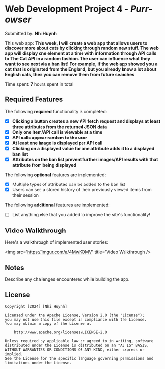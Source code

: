 # Web Development Project 4 - *Purr-owser*

Submitted by: **Nhi Huynh**

This web app: **This week, I will create a web app that allows users to discover more about cats by clicking through random new stuff. The web app will display one element at a time with information through API calls to The Cat API in a random fashion. The user can influence what they want to see next via a ban list! For example, if the web app showed you a cat that is originated from the England, but you already know a lot about English cats, then you can remove them from future searches**

Time spent: **7** hours spent in total

## Required Features

The following **required** functionality is completed:

- [x] **Clicking a button creates a new API fetch request and displays at least three attributes from the returned JSON data**
- [x] **Only one item/API call is viewable at a time**
- [x] **API calls appear random to the user**
- [x] **At least one image is displayed per API call**
- [x] **Clicking on a displayed value for one attribute adds it to a displayed ban list**
- [x] **Attributes on the ban list prevent further images/API results with that attribute from being displayed**

The following **optional** features are implemented:

- [x] Multiple types of attributes can be added to the ban list
- [x] Users can see a stored history of their previously viewed items from their session

The following **additional** features are implemented:

* [ ] List anything else that you added to improve the site's functionality!

## Video Walkthrough

Here's a walkthrough of implemented user stories:

<img src='https://imgur.com/a/4MwKOMV' title='Video Walkthrough />



## Notes

Describe any challenges encountered while building the app.

## License

    Copyright [2024] [Nhi Huynh]

    Licensed under the Apache License, Version 2.0 (the "License");
    you may not use this file except in compliance with the License.
    You may obtain a copy of the License at

        http://www.apache.org/licenses/LICENSE-2.0

    Unless required by applicable law or agreed to in writing, software
    distributed under the License is distributed on an "AS IS" BASIS,
    WITHOUT WARRANTIES OR CONDITIONS OF ANY KIND, either express or implied.
    See the License for the specific language governing permissions and
    limitations under the License.
